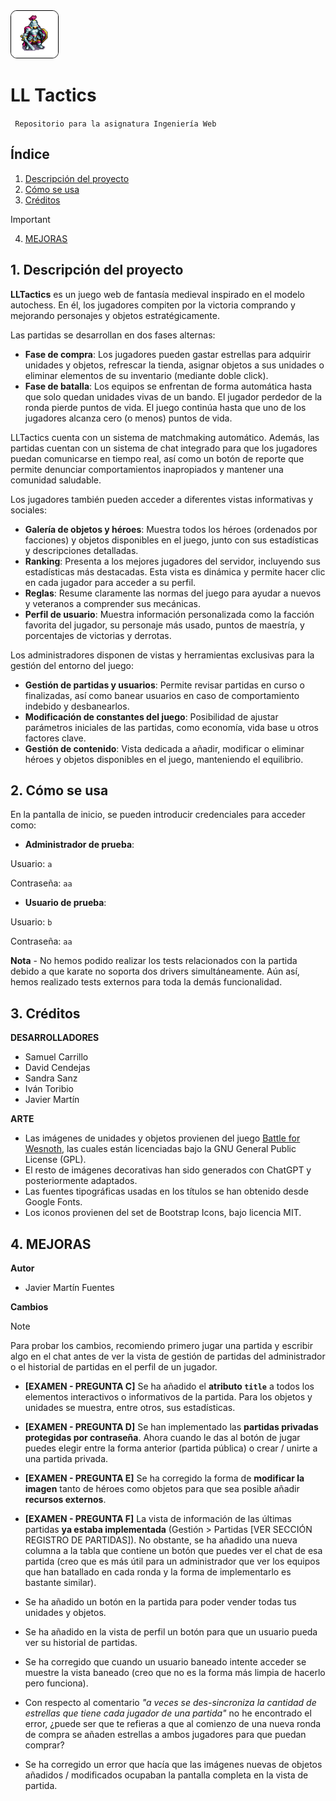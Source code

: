 
<img src="src/main/resources/static/img/logo.png" alt="Logo de avión" width="75" style="border: 1px solid black; border-radius: 10px;"/>

# LL Tactics

<code> Repositorio para la asignatura Ingeniería Web </code>

## Índice

1. [Descripción del proyecto](#1-descripción-del-proyecto)
2. [Cómo se usa](#2-cómo-se-usa)
3. [Créditos](#3-créditos)

> [!IMPORTANT]
> 4. [<u>MEJORAS</u>](#4-mejoras)

## 1. Descripción del proyecto
**LLTactics** es un juego web de fantasía medieval inspirado en el modelo autochess. En él, los jugadores compiten por la victoria comprando y mejorando personajes y objetos estratégicamente.

Las partidas se desarrollan en dos fases alternas:

- **Fase de compra**: Los jugadores pueden gastar estrellas para adquirir unidades y objetos, refrescar la tienda, asignar objetos a sus unidades o eliminar elementos de su inventario (mediante doble click).
- **Fase de batalla**: Los equipos se enfrentan de forma automática hasta que solo quedan unidades vivas de un bando. El jugador perdedor de la ronda pierde puntos de vida. El juego continúa hasta que uno de los jugadores alcanza cero (o menos) puntos de vida.

LLTactics cuenta con un sistema de matchmaking automático. Además, las partidas cuentan con un sistema de chat integrado para que los jugadores puedan comunicarse en tiempo real, así como un botón de reporte que permite denunciar comportamientos inapropiados y mantener una comunidad saludable.

Los jugadores también pueden acceder a diferentes vistas informativas y sociales:

- **Galería de objetos y héroes**: Muestra todos los héroes (ordenados por facciones) y objetos disponibles en el juego, junto con sus estadísticas y descripciones detalladas.
- **Ranking**: Presenta a los mejores jugadores del servidor, incluyendo sus estadísticas más destacadas. Esta vista es dinámica y permite hacer clic en cada jugador para acceder a su perfil.
- **Reglas**: Resume claramente las normas del juego para ayudar a nuevos y veteranos a comprender sus mecánicas.
- **Perfil de usuario**: Muestra información personalizada como la facción favorita del jugador, su personaje más usado, puntos de maestría, y porcentajes de victorias y derrotas.

Los administradores disponen de vistas y herramientas exclusivas para la gestión del entorno del juego:

- **Gestión de partidas y usuarios**: Permite revisar  partidas en curso o finalizadas, así como banear usuarios en caso de comportamiento indebido y desbanearlos.
- **Modificación de constantes del juego**: Posibilidad de ajustar parámetros iniciales de las partidas, como economía, vida base u otros factores clave.
- **Gestión de contenido**: Vista dedicada a añadir, modificar o eliminar héroes y objetos disponibles en el juego, manteniendo el equilibrio.



## 2. Cómo se usa

En la pantalla de inicio, se pueden introducir credenciales para acceder como:

- **Administrador de prueba**:

Usuario: <code>a</code>

Contraseña: <code>aa</code>

- **Usuario de prueba**:

Usuario: <code>b</code>

Contraseña: <code>aa</code>

**Nota** - No hemos podido realizar los tests relacionados con la partida debido a que karate no soporta dos drivers simultáneamente. Aún así, hemos realizado tests externos para toda la demás funcionalidad.


## 3. Créditos

**DESARROLLADORES**

- Samuel Carrillo
- David Cendejas
- Sandra Sanz
- Iván Toribio
- Javier Martín

**ARTE**
- Las imágenes de unidades y objetos provienen del juego [Battle for Wesnoth](https://github.com/wesnoth/wesnoth/tree/master), las cuales están licenciadas bajo la GNU General Public License (GPL).
- El resto de imágenes decorativas han sido generados con ChatGPT y posteriormente adaptados.
- Las fuentes tipográficas usadas en los títulos se han obtenido desde Google Fonts.
- Los iconos provienen del set de Bootstrap Icons, bajo licencia MIT.

## 4. MEJORAS

**Autor**
- Javier Martín Fuentes

**Cambios**

> [!NOTE]
> Para probar los cambios, recomiendo primero jugar una partida y escribir algo en el chat antes de ver la vista de gestión de partidas del administrador o el historial de partidas en el perfil de un jugador.

- **[EXAMEN - PREGUNTA C]** Se ha añadido el **atributo <code>title</code>** a todos los elementos interactivos o informativos de la partida. Para los objetos y unidades se muestra, entre otros, sus estadísticas.
- **[EXAMEN - PREGUNTA D]** Se han implementado las **partidas privadas protegidas por contraseña**. Ahora cuando le das al botón de jugar puedes elegir entre la forma anterior (partida pública) o crear / unirte a una partida privada.
- **[EXAMEN - PREGUNTA E]** Se ha corregido la forma de **modificar la imagen** tanto de héroes como objetos para que sea posible añadir **recursos externos**.
- **[EXAMEN - PREGUNTA F]** La vista de información de las últimas partidas **ya estaba implementada** (Gestión > Partidas [VER SECCIÓN REGISTRO DE PARTIDAS]). No obstante, se ha añadido una nueva columna a la tabla que contiene un botón que puedes ver el chat de esa partida (creo que es más útil para un administrador que ver los equipos que han batallado en cada ronda y la forma de implementarlo es bastante similar).

- Se ha añadido un botón en la partida para poder vender todas tus unidades y objetos.
- Se ha añadido en la vista de perfil un botón para que un usuario pueda ver su historial de partidas.
- Se ha corregido que cuando un usuario baneado intente acceder se muestre la vista baneado (creo que no es la forma más limpia de hacerlo pero funciona).
- Con respecto al comentario *"a veces se des-sincroniza la cantidad de estrellas que tiene cada jugador de una partida"* no he encontrado el error, ¿puede ser que te refieras a que al comienzo de una nueva ronda de compra se añaden estrellas a ambos jugadores para que puedan comprar?
- Se ha corregido un error que hacía que las imágenes nuevas de objetos añadidos / modificados ocupaban la pantalla completa en la vista de partida.